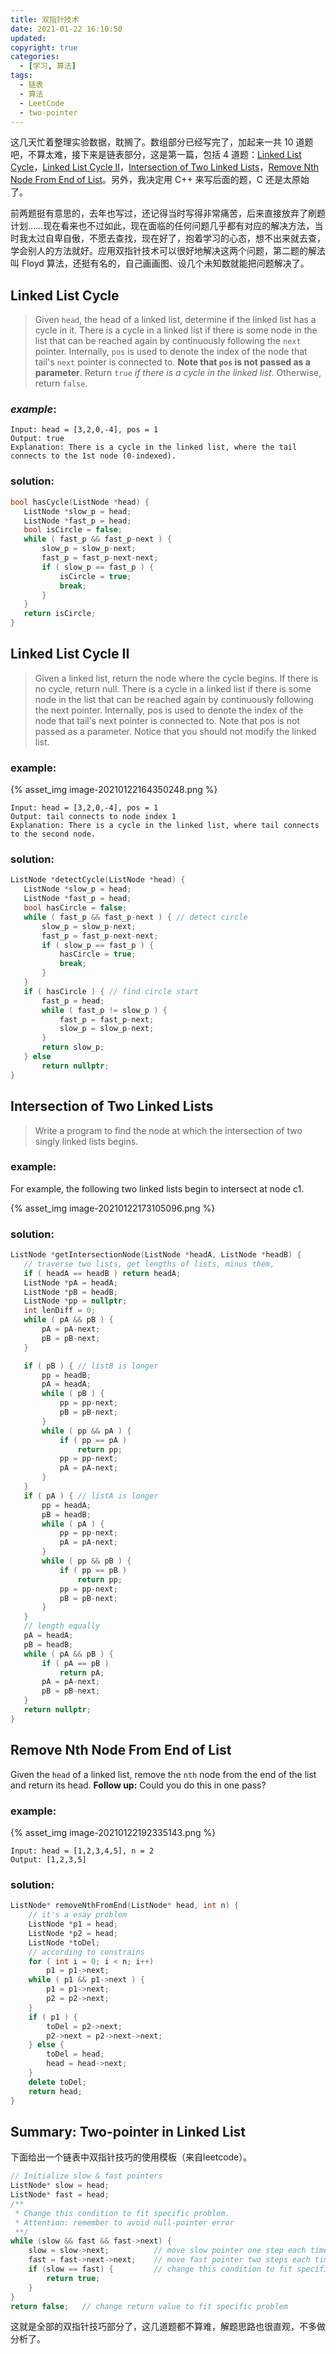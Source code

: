 ```yaml
---
title: 双指针技术
date: 2021-01-22 16:10:50
updated:
copyright: true
categories:
  - [学习, 算法]
tags:
  - 链表
  - 算法
  - LeetCode
  - two-pointer
---
```


这几天忙着整理实验数据，耽搁了。数组部分已经写完了，加起来一共 10 道题吧，不算太难，接下来是链表部分，这是第一篇，包括 4 道题：[Linked List Cycle](https://leetcode.com/problems/linked-list-cycle/)，[Linked List Cycle II](https://leetcode.com/problems/linked-list-cycle-ii/)，[Intersection of Two Linked Lists](https://leetcode.com/problems/intersection-of-two-linked-lists/)，[Remove Nth Node From End of List](https://leetcode.com/problems/remove-nth-node-from-end-of-list/)。另外，我决定用 C++ 来写后面的题，C 还是太原始了。

前两题挺有意思的，去年也写过，还记得当时写得非常痛苦，后来直接放弃了刷题计划……现在看来也不过如此，现在面临的任何问题几乎都有对应的解决方法，当时我太过自卑自傲，不愿去查找，现在好了，抱着学习的心态，想不出来就去查，学会别人的方法就好。应用双指针技术可以很好地解决这两个问题，第二题的解法叫 Floyd 算法，还挺有名的，自己画画图、设几个未知数就能把问题解决了。

<!--more-->

## Linked List Cycle

> Given `head`, the head of a linked list, determine if the linked list has a cycle in it. There is a cycle in a linked list if there is some node in the list that can be reached again by continuously following the `next` pointer. Internally, `pos` is used to denote the index of the node that tail's `next` pointer is connected to. **Note that `pos` is not passed as a parameter**. Return `true` *if there is a cycle in the linked list*. Otherwise, return `false`.

### *example*:

```
Input: head = [3,2,0,-4], pos = 1
Output: true
Explanation: There is a cycle in the linked list, where the tail connects to the 1st node (0-indexed).
```

### solution:

 ```c++
bool hasCycle(ListNode *head) {
    ListNode *slow_p = head;
    ListNode *fast_p = head;
    bool isCircle = false;
    while ( fast_p && fast_p-next ) {
        slow_p = slow_p-next;
        fast_p = fast_p-next-next;
        if ( slow_p == fast_p ) {
            isCircle = true;
            break;
        }
    }
    return isCircle;
}
 ```

 ## Linked List Cycle II

> Given a linked list, return the node where the cycle begins. If there is no cycle, return null. There is a cycle in a linked list if there is some node in the list that can be reached again by continuously following the next pointer. Internally, pos is used to denote the index of the node that tail's next pointer is connected to. Note that pos is not passed as a parameter. Notice that you should not modify the linked list.

 ### example:

 {% asset_img image-20210122164350248.png %}

 ```
 Input: head = [3,2,0,-4], pos = 1
 Output: tail connects to node index 1
 Explanation: There is a cycle in the linked list, where tail connects to the second node.
 ```

 ### solution:

 ```c++
ListNode *detectCycle(ListNode *head) {
    ListNode *slow_p = head;
    ListNode *fast_p = head;
    bool hasCircle = false;
    while ( fast_p && fast_p-next ) { // detect circle
        slow_p = slow_p-next;
        fast_p = fast_p-next-next;
        if ( slow_p == fast_p ) {
            hasCircle = true;
            break;
        }
    }
    if ( hasCircle ) { // find circle start
        fast_p = head;
        while ( fast_p != slow_p ) {
            fast_p = fast_p-next;
            slow_p = slow_p-next;
        }
        return slow_p;
    } else
        return nullptr;
}
 ```

 ## Intersection of Two Linked Lists

> Write a program to find the node at which the intersection of two singly linked lists begins.

 ### example:

 For example, the following two linked lists begin to intersect at node c1.

 {% asset_img image-20210122173105096.png %}

 ### solution:

 ```c++
ListNode *getIntersectionNode(ListNode *headA, ListNode *headB) {
    // traverse two lists, get lengths of lists, minus them,
    if ( headA == headB ) return headA;
    ListNode *pA = headA;
    ListNode *pB = headB;
    ListNode *pp = nullptr;
    int lenDiff = 0;
    while ( pA && pB ) {
        pA = pA-next;
        pB = pB-next;
    }

    if ( pB ) { // listB is longer
        pp = headB;
        pA = headA;
        while ( pB ) {
            pp = pp-next;
            pB = pB-next;
        }
        while ( pp && pA ) {
            if ( pp == pA )
                return pp;
            pp = pp-next;
            pA = pA-next;
        }
    }
    if ( pA ) { // listA is longer
        pp = headA;
        pB = headB;
        while ( pA ) {
            pp = pp-next;
            pA = pA-next;
        }
        while ( pp && pB ) {
            if ( pp == pB )
                return pp;
            pp = pp-next;
            pB = pB-next;
        }
    }
    // length equally
    pA = headA;
    pB = headB;
    while ( pA && pB ) {
        if ( pA == pB )
            return pA;
        pA = pA-next;
        pB = pB-next;
    }
    return nullptr;
}
 ```

## Remove Nth Node From End of List

Given the `head` of a linked list, remove the `nth` node from the end of the list and return its head. **Follow up:** Could you do this in one pass?

### example:

 {% asset_img image-20210122192335143.png %}

```
Input: head = [1,2,3,4,5], n = 2
Output: [1,2,3,5]
```

### solution:

```c++
ListNode* removeNthFromEnd(ListNode* head, int n) {
    // it's a esay problem
    ListNode *p1 = head;
    ListNode *p2 = head;
    ListNode *toDel;
    // according to constrains
    for ( int i = 0; i < n; i++)
        p1 = p1->next;
    while ( p1 && p1->next ) {
        p1 = p1->next;
        p2 = p2->next;
    }
    if ( p1 ) {
        toDel = p2->next;
        p2->next = p2->next->next;
    } else {
        toDel = head;
        head = head->next;
    }
    delete toDel;
    return head;
}
```
## Summary: Two-pointer in Linked List

下面给出一个链表中双指针技巧的使用模板（来自leetcode）。

```c++
// Initialize slow & fast pointers
ListNode* slow = head;
ListNode* fast = head;
/**
 * Change this condition to fit specific problem.
 * Attention: remember to avoid null-pointer error
 **/
while (slow && fast && fast->next) {
    slow = slow->next;          // move slow pointer one step each time
    fast = fast->next->next;    // move fast pointer two steps each time
    if (slow == fast) {         // change this condition to fit specific problem
        return true;
    }
}
return false;   // change return value to fit specific problem
```

这就是全部的双指针技巧部分了，这几道题都不算难，解题思路也很直观，不多做分析了。
